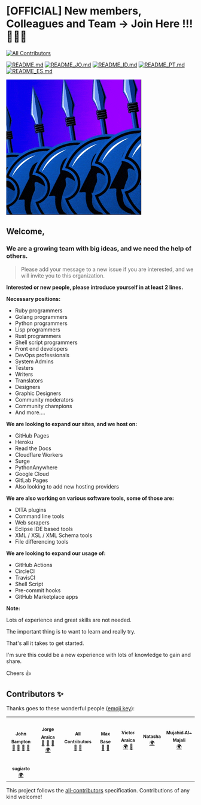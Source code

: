 # [OFFICIAL] New members, Colleagues and Team -> Join Here !!! 🚀🚀🚀
<!-- ALL-CONTRIBUTORS-BADGE:START - Do not remove or modify this section -->
[![All Contributors](https://img.shields.io/badge/all_contributors-8-orange.svg?style=flat-square)](#contributors-)
<!-- ALL-CONTRIBUTORS-BADGE:END -->

[![README.md](https://img.shields.io/badge/English-up-brightgreen)](README.md)
[![README_JO.md](https://img.shields.io/badge/Arabic-up-brightgreen)](README_JO.md)
[![README_ID.md](https://img.shields.io/badge/Indonesian-up-brightgreen)](README_ID.md)
[![README_PT.md](https://img.shields.io/badge/Portuguese-up-brightgreen)](README_PT.md)
[![README_ES.md](https://img.shields.io/badge/Spanish-up-brightgreen)](README_ES.md)

![The 400](images/the-400.gif)

## **Welcome**,

### We are a growing team with big ideas, and we need the help of others.

> Please add your message to a new issue if you are interested, and we will invite you to this organization.

**Interested or new people, please introduce yourself in at least 2 lines.**

**Necessary positions:**

- Ruby programmers
- Golang programmers
- Python programmers
- Lisp programmers
- Rust programmers
- Shell script programmers
- Front end developers
- DevOps professionals
- System Admins
- Testers
- Writers
- Translators
- Designers
- Graphic Designers
- Community moderators
- Community champions
- And more....

**We are looking to expand our sites, and we host on:**

- GitHub Pages
- Heroku
- Read the Docs
- Cloudflare Workers
- Surge
- PythonAnywhere
- Google Cloud
- GitLab Pages
- Also looking to add new hosting providers

**We are also working on various software tools, some of those are:**

- DITA plugins
- Command line tools
- Web scrapers
- Eclipse IDE based tools
- XML / XSL / XML Schema tools
- File differencing tools

**We are looking to expand our usage of:**

- GitHub Actions
- CircleCI
- TravisCI
- Shell Script
- Pre-commit hooks
- GitHub Marketplace apps

**Note:**

Lots of experience and great skills are not needed.

The important thing is to want to learn and really try.

That's all it takes to get started.

I'm sure this could be a new experience with lots of knowledge to gain and share.

Cheers 👍 

## Contributors ✨

Thanks goes to these wonderful people ([emoji key](https://allcontributors.org/docs/en/emoji-key)):

<!-- ALL-CONTRIBUTORS-LIST:START - Do not remove or modify this section -->
<!-- prettier-ignore-start -->
<!-- markdownlint-disable -->
<table>
  <tr>
    <td align="center"><a href="https://github.com/jbampton"><img src="https://avatars.githubusercontent.com/u/418747?v=4?s=100" width="100px;" alt=""/><br /><sub><b>John Bampton</b></sub></a><br /><a href="https://github.com/slurpcode/join-our-team/commits?author=jbampton" title="Documentation">📖</a> <a href="#business-jbampton" title="Business development">💼</a> <a href="#ideas-jbampton" title="Ideas, Planning, & Feedback">🤔</a> <a href="#projectManagement-jbampton" title="Project Management">📆</a></td>
    <td align="center"><a href="https://github.com/summerhill5"><img src="https://avatars.githubusercontent.com/u/42298149?v=4?s=100" width="100px;" alt=""/><br /><sub><b>Jorge Araica</b></sub></a><br /><a href="#design-summerhill5" title="Design">🎨</a> <a href="#ideas-summerhill5" title="Ideas, Planning, & Feedback">🤔</a> <a href="#projectManagement-summerhill5" title="Project Management">📆</a> <a href="#translation-summerhill5" title="Translation">🌍</a></td>
    <td align="center"><a href="https://allcontributors.org"><img src="https://avatars.githubusercontent.com/u/46410174?v=4?s=100" width="100px;" alt=""/><br /><sub><b>All Contributors</b></sub></a><br /><a href="#projectManagement-all-contributors" title="Project Management">📆</a> <a href="https://github.com/slurpcode/join-our-team/commits?author=all-contributors" title="Documentation">📖</a></td>
    <td align="center"><a href="https://maxbase.org/"><img src="https://avatars.githubusercontent.com/u/2658040?v=4?s=100" width="100px;" alt=""/><br /><sub><b>Max Base</b></sub></a><br /><a href="#ideas-BaseMax" title="Ideas, Planning, & Feedback">🤔</a> <a href="https://github.com/slurpcode/join-our-team/commits?author=BaseMax" title="Documentation">📖</a></td>
    <td align="center"><a href="https://github.com/VictorAraica"><img src="https://avatars.githubusercontent.com/u/52689572?v=4?s=100" width="100px;" alt=""/><br /><sub><b>Víctor Araica</b></sub></a><br /><a href="#translation-VictorAraica" title="Translation">🌍</a> <a href="https://github.com/slurpcode/join-our-team/commits?author=VictorAraica" title="Documentation">📖</a></td>
    <td align="center"><a href="https://github.com/natasha2016github"><img src="https://avatars.githubusercontent.com/u/16957076?v=4?s=100" width="100px;" alt=""/><br /><sub><b>Natasha</b></sub></a><br /><a href="#translation-natasha2016github" title="Translation">🌍</a></td>
    <td align="center"><a href="https://github.com/Majalian"><img src="https://avatars.githubusercontent.com/u/81928799?v=4?s=100" width="100px;" alt=""/><br /><sub><b>Mujahid Al-Majali</b></sub></a><br /><a href="#translation-Majalian" title="Translation">🌍</a></td>
  </tr>
  <tr>
    <td align="center"><a href="https://www.linkedin.com/in/sugiarto-udah-15023111"><img src="https://avatars.githubusercontent.com/u/70807?v=4?s=100" width="100px;" alt=""/><br /><sub><b>sugiarto</b></sub></a><br /><a href="#translation-ugifractal" title="Translation">🌍</a></td>
  </tr>
</table>

<!-- markdownlint-restore -->
<!-- prettier-ignore-end -->

<!-- ALL-CONTRIBUTORS-LIST:END -->

This project follows the [all-contributors](https://github.com/all-contributors/all-contributors) specification. Contributions of any kind welcome!